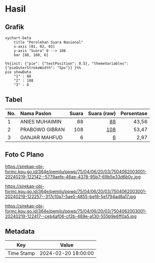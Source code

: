 # Hasil

## Grafik

```mermaid
xychart-beta
    title "Perolehan Suara Nasional"
    x-axis [01, 02, 03]
    y-axis "Suara" 0 --> 108
    bar [88, 108, 6]
```

```mermaid
%%{init: {"pie": {"textPosition": 0.5}, "themeVariables": {"pieOuterStrokeWidth": "5px"}} }%%
pie showData
    "1" : 88
    "2" : 108
    "3" : 6
```

## Tabel

| No. | Nama Paslon    | Suara | Suara (raw) | Persentase |
|:--- |:-------------- | -----:| -----------:| ----------:|
| 1   | ANIES MUHAIMIN | 88    | [88][p-1]   | 43,56      |
| 2   | PRABOWO GIBRAN | 108   | [108][p-2]  | 53,47      |
| 3   | GANJAR MAHFUD  | 6     | [6][p-3]    | 2,97       |


[p-1]: https://github.com/gigit-pemilu/pemilu-2024/blob/main/pilpres/hitung-suara/sub/75-gorontalo/sub/04-pohuwato/sub/06-patilanggio/sub/2003-suka-makmur/sub/001-tps/sub/paslon-1.txt
[p-2]: https://github.com/gigit-pemilu/pemilu-2024/blob/main/pilpres/hitung-suara/sub/75-gorontalo/sub/04-pohuwato/sub/06-patilanggio/sub/2003-suka-makmur/sub/001-tps/sub/paslon-2.txt
[p-3]: https://github.com/gigit-pemilu/pemilu-2024/blob/main/pilpres/hitung-suara/sub/75-gorontalo/sub/04-pohuwato/sub/06-patilanggio/sub/2003-suka-makmur/sub/001-tps/sub/paslon-3.txt

## Foto C Plano

https://sirekap-obj-formc.kpu.go.id/364e/pemilu/ppwp/75/04/06/20/03/7504062003001-20240219-122142--5779aefe-46ae-4378-95b7-69b5e33d6b0c.jpg

https://sirekap-obj-formc.kpu.go.id/364e/pemilu/ppwp/75/04/06/20/03/7504062003001-20240219-122257--317c10a7-5ae5-4855-bef8-5e1794ad8a17.jpg

https://sirekap-obj-formc.kpu.go.id/364e/pemilu/ppwp/75/04/06/20/03/7504062003001-20240219-122417--ceb4af06-cf2b-489e-a130-555b9e6ff0a5.jpg


## Metadata

| Key        | Value               |
| ---------- | ------------------- |
| Time Stamp | 2024-02-20 18:00:00 |



